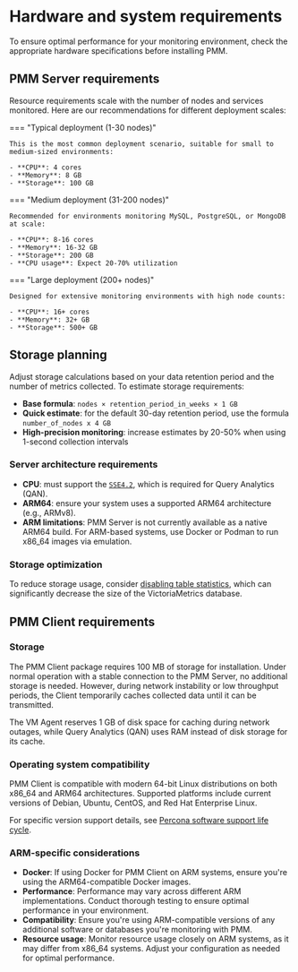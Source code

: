 # Hardware and system requirements
To ensure optimal performance for your monitoring environment, check the appropriate hardware specifications before installing PMM.

## PMM Server requirements
Resource requirements scale with the number of nodes and services monitored. Here are our recommendations for different deployment scales:

=== "Typical deployment (1-30 nodes)"

    This is the most common deployment scenario, suitable for small to medium-sized environments:

    - **CPU**: 4 cores
    - **Memory**: 8 GB  
    - **Storage**: 100 GB

=== "Medium deployment (31-200 nodes)"

    Recommended for environments monitoring MySQL, PostgreSQL, or MongoDB at scale:

    - **CPU**: 8-16 cores
    - **Memory**: 16-32 GB
    - **Storage**: 200 GB
    - **CPU usage**: Expect 20-70% utilization

=== "Large deployment (200+ nodes)"

    Designed for extensive monitoring environments with high node counts:

    - **CPU**: 16+ cores
    - **Memory**: 32+ GB
    - **Storage**: 500+ GB

## Storage planning
Adjust storage calculations based on your data retention period and the number of metrics collected. To estimate storage requirements:

- **Base formula**: `nodes × retention_period_in_weeks × 1 GB`
- **Quick estimate**: for the default 30-day retention period, use the formula `number_of_nodes x 4 GB`
- **High-precision monitoring**: increase estimates by 20-50% when using 1-second collection intervals

### Server architecture requirements

- **CPU**: must support the [`SSE4.2`](https://wikipedia.org/wiki/SSE4#SSE4.2), which is required for Query Analytics (QAN).
- **ARM64**: ensure your system uses a supported ARM64 architecture (e.g., ARMv8).
- **ARM limitations**: PMM Server is not currently available as a native ARM64 build. For ARM-based systems, use Docker or Podman to run x86_64 images via emulation.

### Storage optimization

To reduce storage usage, consider [disabling table statistics](../../install-pmm/install-pmm-client/connect-database/mysql/disable_table_stats.md), which can significantly decrease the size of the VictoriaMetrics database.

## PMM Client requirements

### Storage

The PMM Client package requires 100 MB of storage for installation. Under normal operation with a stable connection to the PMM Server, no additional storage is needed. However, during network instability or low throughput periods, the Client temporarily caches collected data until it can be transmitted. 

The VM Agent reserves 1 GB of disk space for caching during network outages, while Query Analytics (QAN) uses RAM instead of disk storage for its cache.

### Operating system compatibility

PMM Client is compatible with modern 64-bit Linux distributions on both x86_64 and ARM64 architectures. Supported platforms include current versions of Debian, Ubuntu, CentOS, and Red Hat Enterprise Linux. 

For specific version support details, see [Percona software support life cycle](https://www.percona.com/services/policies/percona-software-support-lifecycle#pt).

### ARM-specific considerations

- **Docker**: If using Docker for PMM Client on ARM systems, ensure you're using the ARM64-compatible Docker images.
- **Performance**: Performance may vary across different ARM implementations. Conduct thorough testing to ensure optimal performance in your environment.
- **Compatibility**: Ensure you're using ARM-compatible versions of any additional software or databases you're monitoring with PMM.
- **Resource usage**: Monitor resource usage closely on ARM systems, as it may differ from x86_64 systems. Adjust your configuration as needed for optimal performance.